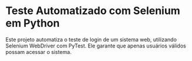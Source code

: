 # Teste Automatizado com Selenium em Python

Este projeto automatiza o teste de login de um sistema web, utilizando Selenium WebDriver com PyTest. Ele garante que apenas usuários válidos possam acessar o sistema.
